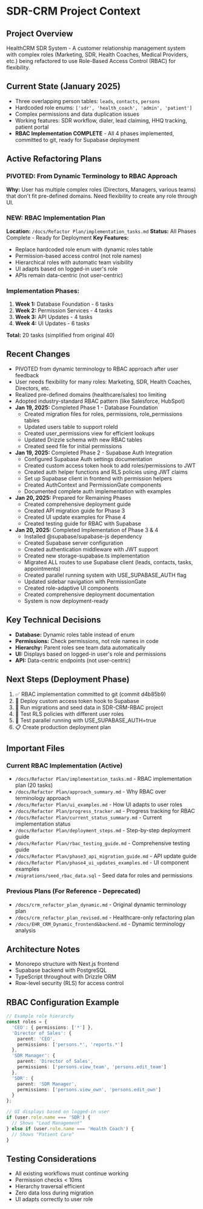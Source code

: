 # SDR-CRM Project Context

## Project Overview
HealthCRM SDR System - A customer relationship management system with complex roles (Marketing, SDR, Health Coaches, Medical Providers, etc.) being refactored to use Role-Based Access Control (RBAC) for flexibility.

## Current State (January 2025)
- Three overlapping person tables: `leads`, `contacts`, `persons`
- Hardcoded role enums: `['sdr', 'health_coach', 'admin', 'patient']`
- Complex permissions and data duplication issues
- Working features: SDR workflow, dialer, lead claiming, HHQ tracking, patient portal
- **RBAC Implementation COMPLETE** - All 4 phases implemented, committed to git, ready for Supabase deployment

## Active Refactoring Plans

### PIVOTED: From Dynamic Terminology to RBAC Approach
**Why:** User has multiple complex roles (Directors, Managers, various teams) that don't fit pre-defined domains. Need flexibility to create any role through UI.

### NEW: RBAC Implementation Plan
**Location:** `/docs/Refactor Plan/implementation_tasks.md`
**Status:** All Phases Complete - Ready for Deployment
**Key Features:**
- Replace hardcoded role enum with dynamic roles table
- Permission-based access control (not role names)
- Hierarchical roles with automatic team visibility
- UI adapts based on logged-in user's role
- APIs remain data-centric (not user-centric)

### Implementation Phases:
1. **Week 1:** Database Foundation - 6 tasks
2. **Week 2:** Permission Services - 4 tasks
3. **Week 3:** API Updates - 4 tasks
4. **Week 4:** UI Updates - 6 tasks

**Total:** 20 tasks (simplified from original 40)

## Recent Changes
- PIVOTED from dynamic terminology to RBAC approach after user feedback
- User needs flexibility for many roles: Marketing, SDR, Health Coaches, Directors, etc.
- Realized pre-defined domains (healthcare/sales) too limiting
- Adopted industry-standard RBAC pattern (like Salesforce, HubSpot)
- **Jan 19, 2025:** Completed Phase 1 - Database Foundation
  - Created migration files for roles, permissions, role_permissions tables
  - Updated users table to support roleId
  - Created user_permissions view for efficient lookups
  - Updated Drizzle schema with new RBAC tables
  - Created seed file for initial permissions
- **Jan 19, 2025:** Completed Phase 2 - Supabase Auth Integration
  - Configured Supabase Auth settings documentation
  - Created custom access token hook to add roles/permissions to JWT
  - Created auth helper functions and RLS policies using JWT claims
  - Set up Supabase client in frontend with permission helpers
  - Created AuthContext and PermissionGate components
  - Documented complete auth implementation with examples
- **Jan 20, 2025:** Prepared for Remaining Phases
  - Created comprehensive deployment guide
  - Created API migration guide for Phase 3
  - Created UI update examples for Phase 4
  - Created testing guide for RBAC with Supabase
- **Jan 20, 2025:** Completed Implementation of Phase 3 & 4
  - Installed @supabase/supabase-js dependency
  - Created Supabase server configuration
  - Created authentication middleware with JWT support
  - Created new storage-supabase.ts implementation
  - Migrated ALL routes to use Supabase client (leads, contacts, tasks, appointments)
  - Created parallel running system with USE_SUPABASE_AUTH flag
  - Updated sidebar navigation with PermissionGate
  - Created role-adaptive UI components
  - Created comprehensive deployment documentation
  - System is now deployment-ready

## Key Technical Decisions
- **Database:** Dynamic roles table instead of enum
- **Permissions:** Check permissions, not role names in code
- **Hierarchy:** Parent roles see team data automatically  
- **UI:** Displays based on logged-in user's role and permissions
- **API:** Data-centric endpoints (not user-centric)

## Next Steps (Deployment Phase)
1. ✅ RBAC implementation committed to git (commit d4b85b9)
2. 🔄 Deploy custom access token hook to Supabase
3. 🔄 Run migrations and seed data in SDR-CRM-RBAC project
4. 🔄 Test RLS policies with different user roles  
5. 🔄 Test parallel running with USE_SUPABASE_AUTH=true
6. 📋 Create production deployment plan

## Important Files

### Current RBAC Implementation (Active)
- `/docs/Refactor Plan/implementation_tasks.md` - RBAC implementation plan (20 tasks)
- `/docs/Refactor Plan/approach_summary.md` - Why RBAC over terminology approach
- `/docs/Refactor Plan/ui_examples.md` - How UI adapts to user roles
- `/docs/Refactor Plan/progress_tracker.md` - Progress tracking for RBAC
- `/docs/Refactor Plan/current_status_summary.md` - Current implementation status
- `/docs/Refactor Plan/deployment_steps.md` - Step-by-step deployment guide
- `/docs/Refactor Plan/rbac_testing_guide.md` - Comprehensive testing guide
- `/docs/Refactor Plan/phase3_api_migration_guide.md` - API update guide
- `/docs/Refactor Plan/phase4_ui_updates_examples.md` - UI component examples
- `/migrations/seed_rbac_data.sql` - Seed data for roles and permissions

### Previous Plans (For Reference - Deprecated)
- `/docs/crm_refactor_plan_dynamic.md` - Original dynamic terminology plan
- `/docs/crm_refactor_plan_revised.md` - Healthcare-only refactoring plan
- `/docs/EHR_CRM_Dynamic_frontend&backend.md` - Dynamic terminology analysis

## Architecture Notes
- Monorepo structure with Next.js frontend
- Supabase backend with PostgreSQL
- TypeScript throughout with Drizzle ORM
- Row-level security (RLS) for access control

## RBAC Configuration Example
```typescript
// Example role hierarchy
const roles = {
  'CEO': { permissions: ['*'] },
  'Director of Sales': { 
    parent: 'CEO',
    permissions: ['persons.*', 'reports.*']
  },
  'SDR Manager': {
    parent: 'Director of Sales', 
    permissions: ['persons.view_team', 'persons.edit_team']
  },
  'SDR': {
    parent: 'SDR Manager',
    permissions: ['persons.view_own', 'persons.edit_own']
  }
};

// UI displays based on logged-in user
if (user.role.name === 'SDR') {
  // Shows "Lead Management"
} else if (user.role.name === 'Health Coach') {
  // Shows "Patient Care"
}
```

## Testing Considerations
- All existing workflows must continue working
- Permission checks < 10ms
- Hierarchy traversal efficient
- Zero data loss during migration
- UI adapts correctly to user role